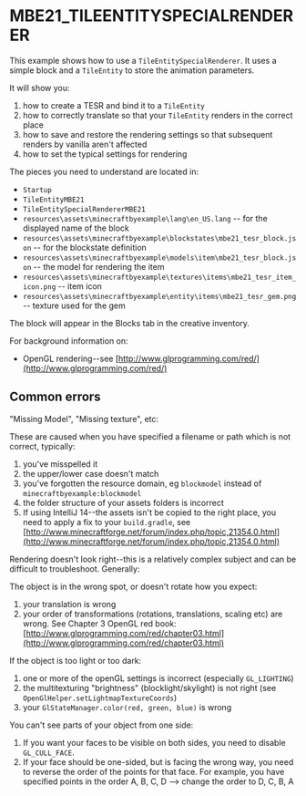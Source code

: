 # MBE21_TILEENTITYSPECIALRENDERER

This example shows how to use a `TileEntitySpecialRenderer`. It uses a simple block and a `TileEntity` to store the animation parameters.

It will show you:

1. how to create a TESR and bind it to a `TileEntity`
1. how to correctly translate so that your `TileEntity` renders in the correct place
1. how to save and restore the rendering settings so that subsequent renders by vanilla aren't affected
1. how to set the typical settings for rendering

The pieces you need to understand are located in:

* `Startup`
* `TileEntityMBE21`
* `TileEntitySpecialRendererMBE21`
* `resources\assets\minecraftbyexample\lang\en_US.lang` -- for the displayed name of the block
* `resources\assets\minecraftbyexample\blockstates\mbe21_tesr_block.json` -- for the blockstate definition
* `resources\assets\minecraftbyexample\models\item\mbe21_tesr_block.json` -- the model for rendering the item
* `resources\assets\minecraftbyexample\textures\items\mbe21_tesr_item_icon.png` -- item icon
* `resources\assets\minecraftbyexample\entity\items\mbe21_tesr_gem.png` -- texture used for the gem

The block will appear in the Blocks tab in the creative inventory.

For background information on:

* OpenGL rendering--see [http://www.glprogramming.com/red/](http://www.glprogramming.com/red/)

## Common errors

"Missing Model", "Missing texture", etc:

These are caused when you have specified a filename or path which is not correct, typically:

1. you've misspelled it
1. the upper/lower case doesn't match
1. you've forgotten the resource domain, eg `blockmodel` instead of `minecraftbyexample:blockmodel`
1. the folder structure of your assets folders is incorrect
1. If using IntelliJ 14--the assets isn't be copied to the right place, you need to apply a fix to your `build.gradle`, see [http://www.minecraftforge.net/forum/index.php/topic,21354.0.html](http://www.minecraftforge.net/forum/index.php/topic,21354.0.html)

Rendering doesn't look right--this is a relatively complex subject and can be difficult to troubleshoot. Generally:

The object is in the wrong spot, or doesn't rotate how you expect:

1. your translation is wrong
1. your order of transformations (rotations, translations, scaling etc) are wrong. See Chapter 3 OpenGL red book: [http://www.glprogramming.com/red/chapter03.html](http://www.glprogramming.com/red/chapter03.html)

If the object is too light or too dark:

1. one or more of the openGL settings is incorrect (especially `GL_LIGHTING`)
1. the multitexturing "brightness" (blocklight/skylight) is not right (see `OpenGlHelper.setLightmapTextureCoords`)
1. your `GlStateManager.color(red, green, blue)` is wrong

You can't see parts of your object from one side:

1. If you want your faces to be visible on both sides, you need to disable `GL_CULL_FACE`.
1. If your face should be one-sided, but is facing the wrong way, you need to reverse the order of the points for that face. For example, you have specified points in the order A, B, C, D --> change the order to D, C, B, A
